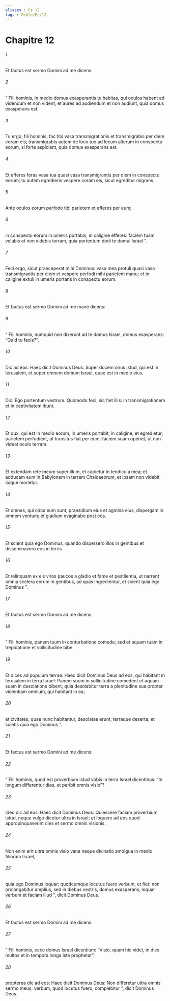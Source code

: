 ```yaml
---
aliases : Ez 12
tags : Bible/Ez/12
---
```


# Chapitre 12

###### 1
Et factus est sermo Domini ad me dicens: 
###### 2
“ Fili hominis, in medio domus exasperantis tu habitas, qui oculos habent ad videndum et non vident, et aures ad audiendum et non audiunt, quia domus exasperans est. 
###### 3
Tu ergo, fili hominis, fac tibi vasa transmigrationis et transmigrabis per diem coram eis; transmigrabis autem de loco tuo ad locum alterum in conspectu eorum, si forte aspiciant, quia domus exasperans est. 
###### 4
Et efferes foras vasa tua quasi vasa transmigrantis per diem in conspectu eorum; tu autem egredieris vespere coram eis, sicut egreditur migrans. 
###### 5
Ante oculos eorum perfode tibi parietem et efferes per eum; 
###### 6
in conspectu eorum in umeris portabis, in caligine efferes: faciem tuam velabis et non videbis terram, quia portentum dedi te domui Israel ”.
###### 7
Feci ergo, sicut praeceperat mihi Dominus: vasa mea protuli quasi vasa transmigrantis per diem et vespere perfodi mihi parietem manu; et in caligine extuli in umeris portans in conspectu eorum.
###### 8
Et factus est sermo Domini ad me mane dicens: 
###### 9
“ Fili hominis, numquid non dixerunt ad te domus Israel, domus exasperans: “Quid tu facis?”. 
###### 10
Dic ad eos: Haec dicit Dominus Deus: Super ducem onus istud, qui est in Ierusalem, et super omnem domum Israel, quae est in medio eius. 
###### 11
Dic: Ego portentum vestrum. Quomodo feci, sic fiet illis: in transmigrationem et in captivitatem ibunt. 
###### 12
Et dux, qui est in medio eorum, in umeris portabit, in caligine, et egredietur; parietem perfodient, ut transitus fiat per eum; faciem suam operiet, ut non videat oculo terram. 
###### 13
Et extendam rete meum super illum, et capietur in tendicula mea; et adducam eum in Babylonem in terram Chaldaeorum, et ipsam non videbit ibique morietur. 
###### 14
Et omnes, qui circa eum sunt, praesidium eius et agmina eius, dispergam in omnem ventum; et gladium evaginabo post eos. 
###### 15
Et scient quia ego Dominus, quando dispersero illos in gentibus et disseminavero eos in terris. 
###### 16
Et relinquam ex eis viros paucos a gladio et fame et pestilentia, ut narrent omnia scelera eorum in gentibus, ad quas ingredientur, et scient quia ego Dominus ”.
###### 17
Et factus est sermo Domini ad me dicens: 
###### 18
“ Fili hominis, panem tuum in conturbatione comede; sed et aquam tuam in trepidatione et sollicitudine bibe. 
###### 19
Et dices ad populum terrae: Haec dicit Dominus Deus ad eos, qui habitant in Ierusalem in terra Israel: Panem suum in sollicitudine comedent et aquam suam in desolatione bibent, quia desolabitur terra a plenitudine sua propter violentiam omnium, qui habitant in ea; 
###### 20
et civitates, quae nunc habitantur, desolatae erunt, terraque deserta, et scietis quia ego Dominus ”.
###### 21
Et factus est sermo Domini ad me dicens: 
###### 22
“ Fili hominis, quod est proverbium istud vobis in terra Israel dicentibus: “In longum differentur dies, et peribit omnis visio”? 
###### 23
Ideo dic ad eos: Haec dicit Dominus Deus: Quiescere faciam proverbium istud, neque vulgo dicetur ultra in Israel; et loquere ad eos quod appropinquaverint dies et sermo omnis visionis. 
###### 24
Non enim erit ultra omnis visio vana neque divinatio ambigua in medio filiorum Israel, 
###### 25
quia ego Dominus loquar; quodcumque locutus fuero verbum, et fiet: non prolongabitur amplius, sed in diebus vestris, domus exasperans, loquar verbum et faciam illud ”, dicit Dominus Deus.
###### 26
Et factus est sermo Domini ad me dicens: 
###### 27
“ Fili hominis, ecce domus Israel dicentium: “Visio, quam hic videt, in dies multos et in tempora longa iste prophetat”; 
###### 28
propterea dic ad eos: Haec dicit Dominus Deus: Non differetur ultra omnis sermo meus; verbum, quod locutus fuero, complebitur ”, dicit Dominus Deus.
